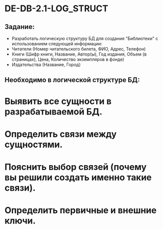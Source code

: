 # DE-DB-2.1-LOG_STRUCT
## Задание:
- Разработать логическую структуру БД для создания "Библиотеки" с использованием следующей информации:
- Читатели (Номер читательского билета, ФИО, Адрес,  Телефон)
- Книги (Шифр книги, Название, Автор(ы), Год издания, Объем (в страницах), Цена, Количество экземпляров в фонде)
- Издательства (Название, Город)

## Необходимо в логической структуре БД:

# Выявить все сущности в разрабатываемой БД.
# Определить связи между сущностями.
# Пояснить выбор связей (почему вы решили создать именно такие связи).
# Определить первичные и внешние ключи.